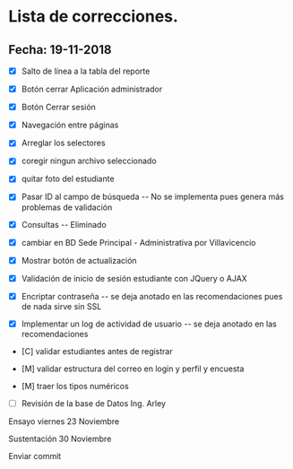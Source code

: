# Lista de correcciones.
## Fecha: 19-11-2018

- [X] Salto de línea a la tabla del reporte

- [X] Botón cerrar Aplicación administrador

- [X] Botón Cerrar sesión

- [X] Navegación entre páginas

- [X] Arreglar los selectores

- [X] coregir ningun archivo seleccionado

- [X] quitar foto del estudiante

- [X] Pasar ID al campo de búsqueda -- No se implementa pues genera más problemas de validación

- [X] Consultas -- Eliminado

- [X] cambiar en BD Sede Principal - Administrativa por Villavicencio

- [X] Mostrar botón de actualización

- [X] Validación de inicio de sesión estudiante con JQuery o AJAX

- [X] Encriptar contraseña --  se deja anotado en las recomendaciones pues de nada sirve sin SSL

- [X] Implementar un log de actividad de usuario -- se deja anotado en las recomendaciones

- [C] validar estudiantes antes de registrar

- [M] validar estructura del correo en login y perfil y encuesta

- [M] traer los tipos numéricos

- [ ] Revisión de la base de Datos Ing. Arley

Ensayo viernes 23 Noviembre

Sustentación 30 Noviembre


Enviar commit 